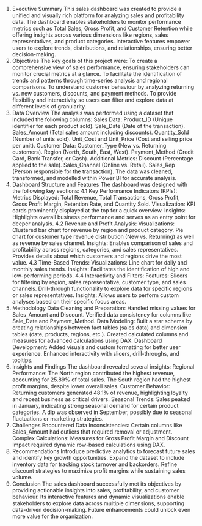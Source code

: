 1. Executive Summary
This sales dashboard was created to provide a unified and visually rich platform for analyzing sales and profitability data. The dashboard enables stakeholders to monitor performance metrics such as Total Sales, Gross Profit, and Customer Retention while offering insights across various dimensions like regions, sales representatives, and product categories. Interactive features empower users to explore trends, distributions, and relationships, ensuring better decision-making.
2. Objectives
The key goals of this project were:
To create a comprehensive view of sales performance, ensuring stakeholders can monitor crucial metrics at a glance.
To facilitate the identification of trends and patterns through time-series analysis and regional comparisons.
To understand customer behaviour by analyzing returning vs. new customers, discounts, and payment methods.
To provide flexibility and interactivity so users can filter and explore data at different levels of granularity.
3. Data Overview
The analysis was performed using a dataset that included the following columns:
Sales Data:
Product_ID (Unique identifier for each product sold).
Sale_Date (Date of the transaction).
Sales_Amount (Total sales amount including discounts).
Quantity_Sold (Number of units sold).
Unit_Cost and Unit_Price (Cost and selling price per unit).
Customer Data:
Customer_Type (New vs. Returning customers).
Region (North, South, East, West).
Payment_Method (Credit Card, Bank Transfer, or Cash).
Additional Metrics:
Discount (Percentage applied to the sale).
Sales_Channel (Online vs. Retail).
Sales_Rep (Person responsible for the transaction).
The data was cleaned, transformed, and modelled within Power BI for accurate analysis.
4. Dashboard Structure and Features
The dashboard was designed with the following key sections:
4.1 Key Performance Indicators (KPIs):
Metrics Displayed: Total Revenue, Total Transactions, Gross Profit, Gross Profit Margin, Retention Rate,  and Quantity Sold.
Visualization: KPI cards prominently displayed at the top for a quick overview.
Insights: Highlights overall business performance and serves as an entry point for deeper analysis.
4.2 Revenue and Profit Analysis:
Visualizations:
Clustered bar chart for revenue by region and product category.
Pie chart for customer type revenue distribution (New vs. Returning) as well as revenue by sales channel.
Insights:
Enables comparison of sales and profitability across regions, categories, and sales representatives.
Provides details about which customers and regions drive the most value.
4.3 Time-Based Trends:
Visualizations:
Line chart for daily and monthly sales trends.
Insights:
Facilitates the identification of high and low-performing periods.
4.4 Interactivity and Filters:
Features:
Slicers for filtering by region, sales representative, customer type, and sales channels.
Drill-through functionality to explore data for specific regions or sales representatives.
Insights:
Allows users to perform custom analyses based on their specific focus areas.
5. Methodology
Data Cleaning and Preparation:
Handled missing values for Sales_Amount and Discount.
Verified data consistency for columns like Sale_Date and Payment_Method.
Data Modeling:
Built a star schema by creating relationships between fact tables (sales data) and dimension tables (date, products, regions, etc.).
Created calculated columns and measures for advanced calculations using DAX.
Dashboard Development:
Added visuals and custom formatting for better user experience.
Enhanced interactivity with slicers, drill-throughs, and tooltips.
6. Insights and Findings
The dashboard revealed several insights:
Regional Performance:
The North region contributed the highest revenue, accounting for 25.89% of total sales.
The South region had the highest profit margins, despite lower overall sales.
Customer Behavior:
Returning customers generated 48.1% of revenue, highlighting loyalty and repeat business as critical drivers.
Seasonal Trends:
Sales peaked in January, indicating strong seasonal demand for certain product categories.
A dip was observed in September, possibly due to seasonal fluctuations or marketing strategies.
7. Challenges Encountered
Data Inconsistencies:
Certain columns like Sales_Amount had outliers that required removal or adjustment.
Complex Calculations:
Measures for Gross Profit Margin and Discount Impact required dynamic row-based calculations using DAX.
8. Recommendations
Introduce predictive analytics to forecast future sales and identify key growth opportunities.
Expand the dataset to include inventory data for tracking stock turnover and backorders.
Refine discount strategies to maximize profit margins while sustaining sales volume.
9. Conclusion
The sales dashboard successfully met its objectives by providing actionable insights into sales, profitability, and customer behaviour. Its interactive features and dynamic visualizations enable stakeholders to explore data across multiple dimensions, supporting data-driven decision-making. Future enhancements could unlock even more value for the organization.


